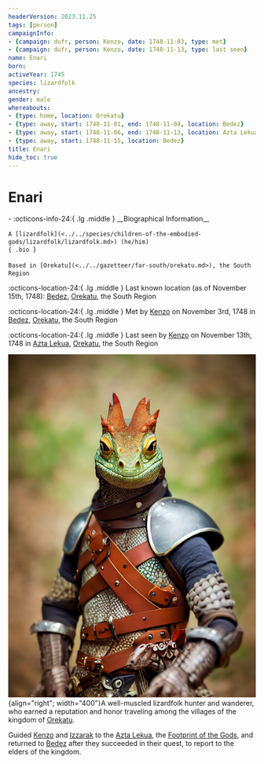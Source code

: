```yaml
---
headerVersion: 2023.11.25
tags: [person]
campaignInfo:
- {campaign: dufr, person: Kenzo, date: 1748-11-03, type: met}
- {campaign: dufr, person: Kenzo, date: 1748-11-13, type: last seen}
name: Enari
born:
activeYear: 1745
species: lizardfolk
ancestry:
gender: male
whereabouts:
- {type: home, location: Orekatu}
- {type: away, start: 1748-11-01, end: 1748-11-04, location: Bedez}
- {type: away, start: 1748-11-06, end: 1748-11-13, location: Azta Lekua}
- {type: away, start: 1748-11-15, location: Bedez}
title: Enari
hide_toc: true
---
```

# Enari
<div class="grid cards ext-narrow-margin ext-one-column" markdown>
- :octicons-info-24:{ .lg .middle } __Biographical Information__

    A [lizardfolk](<../../species/children-of-the-embodied-gods/lizardfolk/lizardfolk.md>) (he/him)  
    { .bio }

    Based in [Orekatu](<../../gazetteer/far-south/orekatu.md>), the South Region
</div>

:octicons-location-24:{ .lg .middle } Last known location (as of November 15th, 1748): [Bedez](<../../gazetteer/far-south/bedez.md>), [Orekatu](<../../gazetteer/far-south/orekatu.md>), the South Region



:octicons-location-24:{ .lg .middle } Met by [Kenzo](<../pcs/dunmar-fellowship/kenzo.md>) on November 3rd, 1748 in [Bedez](<../../gazetteer/far-south/bedez.md>), [Orekatu](<../../gazetteer/far-south/orekatu.md>), the South Region  



:octicons-location-24:{ .lg .middle } Last seen by [Kenzo](<../pcs/dunmar-fellowship/kenzo.md>) on November 13th, 1748 in [Azta Lekua](<../../gazetteer/far-south/azta-lekua.md>), [Orekatu](<../../gazetteer/far-south/orekatu.md>), the South Region  


![Enari Portrait](../../assets/enari-portrait.png){align="right"; width="400"}A well-muscled lizardfolk hunter and wanderer, who earned a reputation and honor traveling among the villages of the kingdom of [Orekatu](<../../gazetteer/far-south/orekatu.md>). 

Guided [Kenzo](<../pcs/dunmar-fellowship/kenzo.md>) and [Izzarak](<../pcs/dunmar-fellowship/guests/izzarak.md>) to the [Azta Lekua](<../../gazetteer/far-south/azta-lekua.md>), the [Footprint of the Gods](<../../gazetteer/far-south/azta-lekua.md>), and returned to [Bedez](<../../gazetteer/far-south/bedez.md>) after they succeeded in their quest, to report to the elders of the kingdom. 
